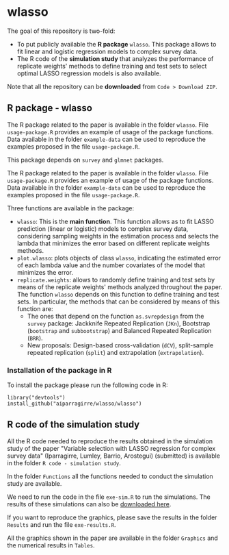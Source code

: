 # wlasso

The goal of this repository is two-fold: 

- To put publicly available the **R package** `wlasso`. This package allows to fit linear and logistic regression models to complex survey data.
- The R code of the **simulation study** that analyzes the performance of replicate weights' methods to define training and test sets to select optimal LASSO regression models is also available.

Note that all the repository can be **downloaded** from `Code > Download ZIP`.

## R package - wlasso

The R package related to the paper is available in the folder `wlasso`. File `usage-package.R` provides an example of usage of the package functions. Data available in the folder `example-data` can be used to reproduce the examples proposed in the file `usage-package.R`.

This package depends on `survey` and `glmnet` packages.

The R package related to the paper is available in the folder `wlasso`. File `usage-package.R` provides an example of usage of the package functions. Data available in the folder `example-data` can be used to reproduce the examples proposed in the file `usage-package.R`.

Three functions are available in the package:

- `wlasso`: This is the **main function**. This function allows as to fit LASSO prediction (linear or logistic) models to complex survey data, considering sampling weights in the estimation process and selects the lambda that minimizes the error based on different replicate weights methods.
- `plot.wlasso`: plots objects of class `wlasso`, indicating the estimated error of each lambda value and the number covariates of the model that minimizes the error.
- `replicate.weights`: allows to randomly define training and test sets by means of the replicate weights' methods analyzed throughout the paper. The function `wlasso` depends on this function to define training and test sets. In particular, the methods that can be considered by means of this function are: 
  - The ones that depend on the function `as.svrepdesign` from the `survey` package: Jackknife Repeated Replication (`JKn`), Bootstrap (`bootstrap` and `subbootstrap`) and Balanced Repeated Replication (`BRR`).
  - New proposals: Design-based cross-validation (`dCV`), split-sample repeated replication (`split`) and extrapolation (`extrapolation`).

### Installation of the package in R

To install the package please run the following code in R:

```{r}
library("devtools")
install_github("aiparragirre/wlasso/wlasso")
```

## R code of the simulation study

All the R code needed to reproduce the results obtained in the simulation study of the paper "Variable selection with LASSO regression for complex survey data" (Iparragirre, Lumley, Barrio, Arostegui) (submitted) is available in the folder `R code - simulation study`.

In the folder `Functions` all the functions needed to conduct the simulation study are available.

We need to run the code in the file `exe-sim.R` to run the simulations. The results of these simulations can also be [downloaded here](http://aiparragirre006.quickconnect.to/d/s/s05YGPbtlVuBLlEmyrsCKzAzTWsAJQHj/WSBRz8Um3KgrI41j1AdLj2J3r52pfmuQ-RrVAxuUcJQo). 

If you want to reproduce the graphics, please save the results in the folder `Results` and run the file `exe-results.R`.

All the graphics shown in the paper are available in the folder `Graphics` and the numerical results in `Tables`.

